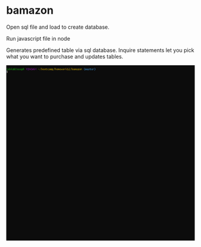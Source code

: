 # bamazon

Open sql file and load to create database.

Run javascript file in node

Generates predefined table via sql database. Inquire statements let you pick what you want to purchase and updates tables.

![](bamazon.gif)
